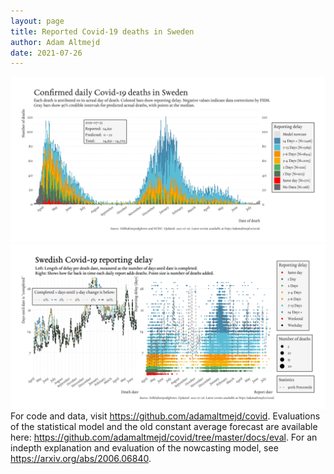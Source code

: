 ```yaml
---
layout: page
title: Reported Covid-19 deaths in Sweden
author: Adam Altmejd
date: 2021-07-26
---
```


![Graph of Swedish Covid-19 deaths with reporting delay.](deaths_lag_sweden_2021-07-26.png "Swedish Covid-19 deaths.")
![Graph of Swedish Covid-19 reporting delay in daily deaths.](lag_trend_sweden_2021-07-26.png "Trend in Swedish Covid-19 mortality reporting delay.")
For code and data, visit <https://github.com/adamaltmejd/covid>.
Evaluations of the statistical model and the old constant average forecast are available here: <https://github.com/adamaltmejd/covid/tree/master/docs/eval>.
For an indepth explanation and evaluation of the nowcasting model, see <https://arxiv.org/abs/2006.06840>.
